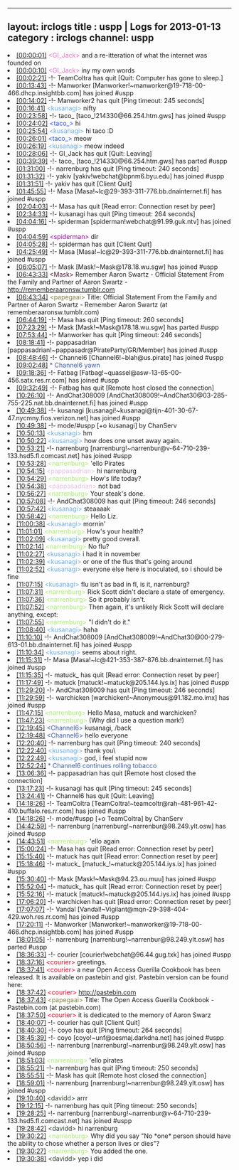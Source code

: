 
---
layout: irclogs
title : uspp | Logs for 2013-01-13
category : irclogs
channel: uspp
---
<li class="logitem"><a href="#00:00:01" name="00:00:01" class="time">[00:00:01]</a> <span class="person" style="color:#e573c6">&lt;GI_Jack&gt;</span> and a re-itteration of what the internet was founded on </li>
<li class="logitem"><a href="#00:00:10" name="00:00:10" class="time">[00:00:10]</a> <span class="person" style="color:#e573c6">&lt;GI_Jack&gt;</span> iny my own words </li>
<li class="logitem"><a href="#00:02:21" name="00:02:21" class="time">[00:02:21]</a> -!- <span class="quit">TeamColtra</span> has quit [Quit: Computer has gone to sleep.] </li>
<li class="logitem"><a href="#00:13:43" name="00:13:43" class="time">[00:13:43]</a> -!- <span class="join">Manworker</span> [Manworker!~manworker@19-718-00-466.dhcp.insightbb.com] has joined #uspp </li>
<li class="logitem"><a href="#00:14:02" name="00:14:02" class="time">[00:14:02]</a> -!- <span class="quit">Manworker2</span> has quit [Ping timeout: 245 seconds] </li>
<li class="logitem"><a href="#00:16:41" name="00:16:41" class="time">[00:16:41]</a> <span class="person" style="color:#6aace3">&lt;kusanagi&gt;</span> nifty </li>
<li class="logitem"><a href="#00:23:58" name="00:23:58" class="time">[00:23:58]</a> -!- <span class="join">taco_</span> [taco_!214330@66.254.htm.gws] has joined #uspp </li>
<li class="logitem"><a href="#00:24:02" name="00:24:02" class="time">[00:24:02]</a> <span class="person" style="color:#254be8">&lt;taco_&gt;</span> hi </li>
<li class="logitem"><a href="#00:25:54" name="00:25:54" class="time">[00:25:54]</a> <span class="person" style="color:#6aace3">&lt;kusanagi&gt;</span> hi taco :D </li>
<li class="logitem"><a href="#00:26:01" name="00:26:01" class="time">[00:26:01]</a> <span class="person" style="color:#254be8">&lt;taco_&gt;</span> meow </li>
<li class="logitem"><a href="#00:26:19" name="00:26:19" class="time">[00:26:19]</a> <span class="person" style="color:#6aace3">&lt;kusanagi&gt;</span> meow indeed </li>
<li class="logitem"><a href="#00:28:06" name="00:28:06" class="time">[00:28:06]</a> -!- <span class="quit">GI_Jack</span> has quit [Quit: Leaving] </li>
<li class="logitem"><a href="#00:39:39" name="00:39:39" class="time">[00:39:39]</a> -!- <span class="part">taco_</span> [taco_!214330@66.254.htm.gws] has parted #uspp </li>
<li class="logitem"><a href="#01:31:00" name="01:31:00" class="time">[01:31:00]</a> -!- <span class="quit">narrenburg</span> has quit [Ping timeout: 240 seconds] </li>
<li class="logitem"><a href="#01:31:32" name="01:31:32" class="time">[01:31:32]</a> -!- <span class="join">yakiv</span> [yakiv!webchat@bpnm6.byu.edu] has joined #uspp </li>
<li class="logitem"><a href="#01:31:51" name="01:31:51" class="time">[01:31:51]</a> -!- <span class="quit">yakiv</span> has quit [Client Quit] </li>
<li class="logitem"><a href="#01:45:55" name="01:45:55" class="time">[01:45:55]</a> -!- <span class="join">Masa</span> [Masa!~lc@29-393-311-776.bb.dnainternet.fi] has joined #uspp </li>
<li class="logitem"><a href="#02:04:03" name="02:04:03" class="time">[02:04:03]</a> -!- <span class="quit">Masa</span> has quit [Read error: Connection reset by peer] </li>
<li class="logitem"><a href="#02:34:33" name="02:34:33" class="time">[02:34:33]</a> -!- <span class="quit">kusanagi</span> has quit [Ping timeout: 264 seconds] </li>
<li class="logitem"><a href="#04:04:16" name="04:04:16" class="time">[04:04:16]</a> -!- <span class="join">spiderman</span> [spiderman!webchat@91.99.guk.ntv] has joined #uspp </li>
<li class="logitem"><a href="#04:04:59" name="04:04:59" class="time">[04:04:59]</a> <span class="person" style="color:#9f05aa">&lt;spiderman&gt;</span> dir </li>
<li class="logitem"><a href="#04:05:28" name="04:05:28" class="time">[04:05:28]</a> -!- <span class="quit">spiderman</span> has quit [Client Quit] </li>
<li class="logitem"><a href="#04:25:49" name="04:25:49" class="time">[04:25:49]</a> -!- <span class="join">Masa</span> [Masa!~lc@29-393-311-776.bb.dnainternet.fi] has joined #uspp </li>
<li class="logitem"><a href="#06:05:07" name="06:05:07" class="time">[06:05:07]</a> -!- <span class="join">Mask</span> [Mask!~Mask@178.18.wu.sgw] has joined #uspp </li>
<li class="logitem"><a href="#06:43:33" name="06:43:33" class="time">[06:43:33]</a> <span class="person" style="color:#4a1831">&lt;Mask&gt;</span> Remember Aaron Swartz - Official Statement From the Family and Partner of Aaron Swartz - <a href="http://rememberaaronsw.tumblr.com/family" target="_blank">http://rememberaaronsw.tumblr.com</a> </li>
<li class="logitem"><a href="#06:43:34" name="06:43:34" class="time">[06:43:34]</a> <span class="person" style="color:#817e41">&lt;papegaai&gt;</span> Title: Official Statement From the Family and Partner of Aaron Swartz - Remember Aaron Swartz (at rememberaaronsw.tumblr.com) </li>
<li class="logitem"><a href="#06:44:19" name="06:44:19" class="time">[06:44:19]</a> -!- <span class="quit">Masa</span> has quit [Ping timeout: 260 seconds] </li>
<li class="logitem"><a href="#07:23:29" name="07:23:29" class="time">[07:23:29]</a> -!- <span class="part">Mask</span> [Mask!~Mask@178.18.wu.sgw] has parted #uspp </li>
<li class="logitem"><a href="#07:53:44" name="07:53:44" class="time">[07:53:44]</a> -!- <span class="quit">Manworker</span> has quit [Ping timeout: 246 seconds] </li>
<li class="logitem"><a href="#08:18:41" name="08:18:41" class="time">[08:18:41]</a> -!- <span class="join">pappasadrian</span> [pappasadrian!~pappasadr@PirateParty/GR/Member] has joined #uspp </li>
<li class="logitem"><a href="#08:48:46" name="08:48:46" class="time">[08:48:46]</a> -!- <span class="join">Channel6</span> [Channel6!~blah@us.pirate] has joined #uspp </li>
<li class="logitem"><a href="#09:02:48" name="09:02:48" class="time">[09:02:48]</a> <span class="person" style="color:#3d5ba0">* Channel6 yawn</span> </li>
<li class="logitem"><a href="#09:18:36" name="09:18:36" class="time">[09:18:36]</a> -!- <span class="join">Fatbag</span> [Fatbag!~quassel@asw-13-65-00-456.satx.res.rr.com] has joined #uspp </li>
<li class="logitem"><a href="#09:32:49" name="09:32:49" class="time">[09:32:49]</a> -!- <span class="quit">Fatbag</span> has quit [Remote host closed the connection] </li>
<li class="logitem"><a href="#10:26:10" name="10:26:10" class="time">[10:26:10]</a> -!- <span class="join">AndChat308009</span> [AndChat308009!~AndChat30@03-285-755-225.nat.bb.dnainternet.fi] has joined #uspp </li>
<li class="logitem"><a href="#10:49:38" name="10:49:38" class="time">[10:49:38]</a> -!- <span class="join">kusanagi</span> [kusanagi!~kusanagi@tijn-401-30-67-47.nycmny.fios.verizon.net] has joined #uspp </li>
<li class="logitem"><a href="#10:49:38" name="10:49:38" class="time">[10:49:38]</a> -!- mode/<span class="mode">#uspp</span> [+o kusanagi] by ChanServ </li>
<li class="logitem"><a href="#10:50:13" name="10:50:13" class="time">[10:50:13]</a> <span class="person" style="color:#6aace3">&lt;kusanagi&gt;</span> hm </li>
<li class="logitem"><a href="#10:50:22" name="10:50:22" class="time">[10:50:22]</a> <span class="person" style="color:#6aace3">&lt;kusanagi&gt;</span> how does one unset away again.. </li>
<li class="logitem"><a href="#10:53:21" name="10:53:21" class="time">[10:53:21]</a> -!- <span class="join">narrenburg</span> [narrenburg!~narrenbur@v-64-710-239-133.hsd5.fl.comcast.net] has joined #uspp </li>
<li class="logitem"><a href="#10:53:28" name="10:53:28" class="time">[10:53:28]</a> <span class="person" style="color:#a8ec6e">&lt;narrenburg&gt;</span> 'ello Pirates </li>
<li class="logitem"><a href="#10:54:15" name="10:54:15" class="time">[10:54:15]</a> <span class="person" style="color:#e9bee5">&lt;pappasadrian&gt;</span> hi narrenburg  </li>
<li class="logitem"><a href="#10:54:29" name="10:54:29" class="time">[10:54:29]</a> <span class="person" style="color:#a8ec6e">&lt;narrenburg&gt;</span> How's life today? </li>
<li class="logitem"><a href="#10:54:38" name="10:54:38" class="time">[10:54:38]</a> <span class="person" style="color:#e9bee5">&lt;pappasadrian&gt;</span> not bad </li>
<li class="logitem"><a href="#10:56:27" name="10:56:27" class="time">[10:56:27]</a> <span class="person" style="color:#a8ec6e">&lt;narrenburg&gt;</span> Your steak's done. </li>
<li class="logitem"><a href="#10:57:08" name="10:57:08" class="time">[10:57:08]</a> -!- <span class="quit">AndChat308009</span> has quit [Ping timeout: 246 seconds] </li>
<li class="logitem"><a href="#10:57:42" name="10:57:42" class="time">[10:57:42]</a> <span class="person" style="color:#6aace3">&lt;kusanagi&gt;</span> steaaaak </li>
<li class="logitem"><a href="#10:58:42" name="10:58:42" class="time">[10:58:42]</a> <span class="person" style="color:#a8ec6e">&lt;narrenburg&gt;</span> Hello Liz. </li>
<li class="logitem"><a href="#11:00:38" name="11:00:38" class="time">[11:00:38]</a> <span class="person" style="color:#6aace3">&lt;kusanagi&gt;</span> mornin' </li>
<li class="logitem"><a href="#11:01:01" name="11:01:01" class="time">[11:01:01]</a> <span class="person" style="color:#a8ec6e">&lt;narrenburg&gt;</span> How's your health? </li>
<li class="logitem"><a href="#11:02:09" name="11:02:09" class="time">[11:02:09]</a> <span class="person" style="color:#6aace3">&lt;kusanagi&gt;</span> pretty good overall. </li>
<li class="logitem"><a href="#11:02:14" name="11:02:14" class="time">[11:02:14]</a> <span class="person" style="color:#a8ec6e">&lt;narrenburg&gt;</span> No flu? </li>
<li class="logitem"><a href="#11:02:27" name="11:02:27" class="time">[11:02:27]</a> <span class="person" style="color:#6aace3">&lt;kusanagi&gt;</span> i had it in november </li>
<li class="logitem"><a href="#11:02:39" name="11:02:39" class="time">[11:02:39]</a> <span class="person" style="color:#6aace3">&lt;kusanagi&gt;</span> or one of the flus that's going around </li>
<li class="logitem"><a href="#11:02:52" name="11:02:52" class="time">[11:02:52]</a> <span class="person" style="color:#6aace3">&lt;kusanagi&gt;</span> everyone else here is inoculated, so i should be fine </li>
<li class="logitem"><a href="#11:07:15" name="11:07:15" class="time">[11:07:15]</a> <span class="person" style="color:#6aace3">&lt;kusanagi&gt;</span> flu isn't as bad in fl, is it, narrenburg? </li>
<li class="logitem"><a href="#11:07:31" name="11:07:31" class="time">[11:07:31]</a> <span class="person" style="color:#a8ec6e">&lt;narrenburg&gt;</span> Rick Scott didn't declare a state of emergency. </li>
<li class="logitem"><a href="#11:07:36" name="11:07:36" class="time">[11:07:36]</a> <span class="person" style="color:#a8ec6e">&lt;narrenburg&gt;</span> So it probably isn't. </li>
<li class="logitem"><a href="#11:07:52" name="11:07:52" class="time">[11:07:52]</a> <span class="person" style="color:#a8ec6e">&lt;narrenburg&gt;</span> Then again, it's unlikely Rick Scott will declare anything, except: </li>
<li class="logitem"><a href="#11:07:55" name="11:07:55" class="time">[11:07:55]</a> <span class="person" style="color:#a8ec6e">&lt;narrenburg&gt;</span> "I didn't do it." </li>
<li class="logitem"><a href="#11:08:40" name="11:08:40" class="time">[11:08:40]</a> <span class="person" style="color:#6aace3">&lt;kusanagi&gt;</span> haha </li>
<li class="logitem"><a href="#11:10:10" name="11:10:10" class="time">[11:10:10]</a> -!- <span class="join">AndChat308009</span> [AndChat308009!~AndChat30@00-279-613-01.bb.dnainternet.fi] has joined #uspp </li>
<li class="logitem"><a href="#11:10:34" name="11:10:34" class="time">[11:10:34]</a> <span class="person" style="color:#6aace3">&lt;kusanagi&gt;</span> seems about right. </li>
<li class="logitem"><a href="#11:15:31" name="11:15:31" class="time">[11:15:31]</a> -!- <span class="join">Masa</span> [Masa!~lc@421-353-387-876.bb.dnainternet.fi] has joined #uspp </li>
<li class="logitem"><a href="#11:15:35" name="11:15:35" class="time">[11:15:35]</a> -!- <span class="quit">matuck_</span> has quit [Read error: Connection reset by peer] </li>
<li class="logitem"><a href="#11:17:49" name="11:17:49" class="time">[11:17:49]</a> -!- <span class="join">matuck</span> [matuck!~matuck@205.144.iys.ix] has joined #uspp </li>
<li class="logitem"><a href="#11:29:20" name="11:29:20" class="time">[11:29:20]</a> -!- <span class="quit">AndChat308009</span> has quit [Ping timeout: 246 seconds] </li>
<li class="logitem"><a href="#11:29:59" name="11:29:59" class="time">[11:29:59]</a> -!- <span class="join">warchicken</span> [warchicken!~Anonymous@91.182.mo.imx] has joined #uspp </li>
<li class="logitem"><a href="#11:47:15" name="11:47:15" class="time">[11:47:15]</a> <span class="person" style="color:#a8ec6e">&lt;narrenburg&gt;</span> Hello Masa, matuck and warchicken? </li>
<li class="logitem"><a href="#11:47:23" name="11:47:23" class="time">[11:47:23]</a> <span class="person" style="color:#a8ec6e">&lt;narrenburg&gt;</span> (Why did I use a question mark!) </li>
<li class="logitem"><a href="#12:19:45" name="12:19:45" class="time">[12:19:45]</a> <span class="person" style="color:#3d5ba0">&lt;Channel6&gt;</span> kusanagi, /back </li>
<li class="logitem"><a href="#12:19:48" name="12:19:48" class="time">[12:19:48]</a> <span class="person" style="color:#3d5ba0">&lt;Channel6&gt;</span> hello everyone </li>
<li class="logitem"><a href="#12:20:40" name="12:20:40" class="time">[12:20:40]</a> -!- <span class="quit">narrenburg</span> has quit [Ping timeout: 240 seconds] </li>
<li class="logitem"><a href="#12:22:40" name="12:22:40" class="time">[12:22:40]</a> <span class="person" style="color:#6aace3">&lt;kusanagi&gt;</span> thank you\ </li>
<li class="logitem"><a href="#12:22:49" name="12:22:49" class="time">[12:22:49]</a> <span class="person" style="color:#6aace3">&lt;kusanagi&gt;</span> god, i feel stupid now </li>
<li class="logitem"><a href="#12:52:24" name="12:52:24" class="time">[12:52:24]</a> <span class="person" style="color:#3d5ba0">* Channel6 continues rolling tobacco</span> </li>
<li class="logitem"><a href="#13:06:36" name="13:06:36" class="time">[13:06:36]</a> -!- <span class="quit">pappasadrian</span> has quit [Remote host closed the connection] </li>
<li class="logitem"><a href="#13:17:23" name="13:17:23" class="time">[13:17:23]</a> -!- <span class="quit">kusanagi</span> has quit [Ping timeout: 245 seconds] </li>
<li class="logitem"><a href="#13:24:41" name="13:24:41" class="time">[13:24:41]</a> -!- <span class="quit">Channel6</span> has quit [Quit: Leaving] </li>
<li class="logitem"><a href="#14:18:26" name="14:18:26" class="time">[14:18:26]</a> -!- <span class="join">TeamColtra</span> [TeamColtra!~teamcoltr@rah-481-961-42-410.buffalo.res.rr.com] has joined #uspp </li>
<li class="logitem"><a href="#14:18:26" name="14:18:26" class="time">[14:18:26]</a> -!- mode/<span class="mode">#uspp</span> [+o TeamColtra] by ChanServ </li>
<li class="logitem"><a href="#14:42:59" name="14:42:59" class="time">[14:42:59]</a> -!- <span class="join">narrenburg</span> [narrenburg!~narrenbur@98.249.ylt.osw] has joined #uspp </li>
<li class="logitem"><a href="#14:43:51" name="14:43:51" class="time">[14:43:51]</a> <span class="person" style="color:#a8ec6e">&lt;narrenburg&gt;</span> 'ello again </li>
<li class="logitem"><a href="#15:00:24" name="15:00:24" class="time">[15:00:24]</a> -!- <span class="quit">Masa</span> has quit [Read error: Connection reset by peer] </li>
<li class="logitem"><a href="#15:15:40" name="15:15:40" class="time">[15:15:40]</a> -!- <span class="quit">matuck</span> has quit [Read error: Connection reset by peer] </li>
<li class="logitem"><a href="#15:18:46" name="15:18:46" class="time">[15:18:46]</a> -!- <span class="join">matuck_</span> [matuck_!~matuck@205.144.iys.ix] has joined #uspp </li>
<li class="logitem"><a href="#15:30:40" name="15:30:40" class="time">[15:30:40]</a> -!- <span class="join">Mask</span> [Mask!~Mask@94.23.ou.muu] has joined #uspp </li>
<li class="logitem"><a href="#15:52:04" name="15:52:04" class="time">[15:52:04]</a> -!- <span class="quit">matuck_</span> has quit [Read error: Connection reset by peer] </li>
<li class="logitem"><a href="#15:52:16" name="15:52:16" class="time">[15:52:16]</a> -!- <span class="join">matuck</span> [matuck!~matuck@205.144.iys.ix] has joined #uspp </li>
<li class="logitem"><a href="#17:06:20" name="17:06:20" class="time">[17:06:20]</a> -!- <span class="quit">warchicken</span> has quit [Read error: Connection reset by peer] </li>
<li class="logitem"><a href="#17:07:07" name="17:07:07" class="time">[17:07:07]</a> -!- <span class="join">Vandal</span> [Vandal!~Vigilant@mqn-29-398-404-429.woh.res.rr.com] has joined #uspp </li>
<li class="logitem"><a href="#17:20:11" name="17:20:11" class="time">[17:20:11]</a> -!- <span class="join">Manworker</span> [Manworker!~manworker@19-718-00-466.dhcp.insightbb.com] has joined #uspp </li>
<li class="logitem"><a href="#18:01:05" name="18:01:05" class="time">[18:01:05]</a> -!- <span class="part">narrenburg</span> [narrenburg!~narrenbur@98.249.ylt.osw] has parted #uspp </li>
<li class="logitem"><a href="#18:36:33" name="18:36:33" class="time">[18:36:33]</a> -!- <span class="join">courier</span> [courier!webchat@96.44.gug.txk] has joined #uspp </li>
<li class="logitem"><a href="#18:37:16" name="18:37:16" class="time">[18:37:16]</a> <span class="person" style="color:#ef0124">&lt;courier&gt;</span> greetings.  </li>
<li class="logitem"><a href="#18:37:41" name="18:37:41" class="time">[18:37:41]</a> <span class="person" style="color:#ef0124">&lt;courier&gt;</span> a new Open Access Guerilla Cookbook has been released. It is available on pastebin and gist. Pastebin version can be found here: </li>
<li class="logitem"><a href="#18:37:42" name="18:37:42" class="time">[18:37:42]</a> <span class="person" style="color:#ef0124">&lt;courier&gt;</span> <a href="http://pastebin.com/3i9JRJEA" target="_blank">http://pastebin.com</a> </li>
<li class="logitem"><a href="#18:37:43" name="18:37:43" class="time">[18:37:43]</a> <span class="person" style="color:#817e41">&lt;papegaai&gt;</span> Title: The Open Access Guerilla Cookbook - Pastebin.com (at pastebin.com) </li>
<li class="logitem"><a href="#18:37:50" name="18:37:50" class="time">[18:37:50]</a> <span class="person" style="color:#ef0124">&lt;courier&gt;</span> it is dedicated to the memory of Aaron Swarz </li>
<li class="logitem"><a href="#18:40:07" name="18:40:07" class="time">[18:40:07]</a> -!- <span class="quit">courier</span> has quit [Client Quit] </li>
<li class="logitem"><a href="#18:40:30" name="18:40:30" class="time">[18:40:30]</a> -!- <span class="quit">coyo</span> has quit [Ping timeout: 264 seconds] </li>
<li class="logitem"><a href="#18:45:39" name="18:45:39" class="time">[18:45:39]</a> -!- <span class="join">coyo</span> [coyo!~unf@oesmaj.darkdna.net] has joined #uspp </li>
<li class="logitem"><a href="#18:50:56" name="18:50:56" class="time">[18:50:56]</a> -!- <span class="join">narrenburg</span> [narrenburg!~narrenbur@98.249.ylt.osw] has joined #uspp </li>
<li class="logitem"><a href="#18:51:03" name="18:51:03" class="time">[18:51:03]</a> <span class="person" style="color:#a8ec6e">&lt;narrenburg&gt;</span> 'ello pirates </li>
<li class="logitem"><a href="#18:55:21" name="18:55:21" class="time">[18:55:21]</a> -!- <span class="quit">narrenburg</span> has quit [Ping timeout: 250 seconds] </li>
<li class="logitem"><a href="#18:55:51" name="18:55:51" class="time">[18:55:51]</a> -!- <span class="quit">Mask</span> has quit [Remote host closed the connection] </li>
<li class="logitem"><a href="#18:59:01" name="18:59:01" class="time">[18:59:01]</a> -!- <span class="join">narrenburg</span> [narrenburg!~narrenbur@98.249.ylt.osw] has joined #uspp </li>
<li class="logitem"><a href="#19:10:40" name="19:10:40" class="time">[19:10:40]</a> <span class="person" style="color:#2d3f2f">&lt;davidd&gt;</span> arrr </li>
<li class="logitem"><a href="#19:12:15" name="19:12:15" class="time">[19:12:15]</a> -!- <span class="quit">narrenburg</span> has quit [Ping timeout: 250 seconds] </li>
<li class="logitem"><a href="#19:28:25" name="19:28:25" class="time">[19:28:25]</a> -!- <span class="join">narrenburg</span> [narrenburg!~narrenbur@v-64-710-239-133.hsd5.fl.comcast.net] has joined #uspp </li>
<li class="logitem"><a href="#19:28:42" name="19:28:42" class="time">[19:28:42]</a> <span class="person" style="color:#2d3f2f">&lt;davidd&gt;</span> hi narrenburg </li>
<li class="logitem"><a href="#19:30:22" name="19:30:22" class="time">[19:30:22]</a> <span class="person" style="color:#a8ec6e">&lt;narrenburg&gt;</span> Why did you say "No *one* person should have the ability to chose whether a person lives or dies"? </li>
<li class="logitem"><a href="#19:30:27" name="19:30:27" class="time">[19:30:27]</a> <span class="person" style="color:#a8ec6e">&lt;narrenburg&gt;</span> You added the one. </li>
<li class="logitem"><a href="#19:30:38" name="19:30:38" class="time">[19:30:38]</a> <span class="person" style="color:#2d3f2f">&lt;davidd&gt;</span> yep i did </li>


